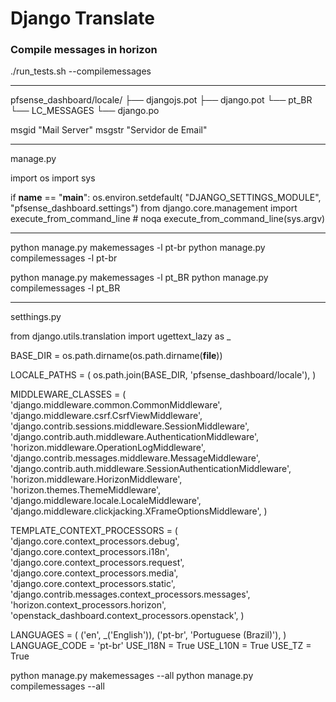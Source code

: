 # Django Translate


### Compile messages in horizon

./run_tests.sh --compilemessages

---

pfsense_dashboard/locale/
├── djangojs.pot
├── django.pot
└── pt_BR
    └── LC_MESSAGES
        └── django.po


msgid "Mail Server"
msgstr "Servidor de Email"

---

manage.py

import os
import sys

if __name__ == "__main__":
    os.environ.setdefault(
        "DJANGO_SETTINGS_MODULE", "pfsense_dashboard.settings")
    from django.core.management import execute_from_command_line  # noqa
    execute_from_command_line(sys.argv)

------------------------------------------------------------------------
python manage.py makemessages -l pt-br
python manage.py compilemessages -l pt-br

python manage.py makemessages -l pt_BR
python manage.py compilemessages -l pt_BR


------------------------------------------------------------------------
setthings.py

from django.utils.translation import ugettext_lazy as _

BASE_DIR = os.path.dirname(os.path.dirname(__file__))

LOCALE_PATHS = (
    os.path.join(BASE_DIR, 'pfsense_dashboard/locale'),
)

MIDDLEWARE_CLASSES = (
    'django.middleware.common.CommonMiddleware',
    'django.middleware.csrf.CsrfViewMiddleware',
    'django.contrib.sessions.middleware.SessionMiddleware',
    'django.contrib.auth.middleware.AuthenticationMiddleware',
    'horizon.middleware.OperationLogMiddleware',
    'django.contrib.messages.middleware.MessageMiddleware',
    'django.contrib.auth.middleware.SessionAuthenticationMiddleware',
    'horizon.middleware.HorizonMiddleware',
    'horizon.themes.ThemeMiddleware',
    'django.middleware.locale.LocaleMiddleware',
    'django.middleware.clickjacking.XFrameOptionsMiddleware',
)

TEMPLATE_CONTEXT_PROCESSORS = (
    'django.core.context_processors.debug',
    'django.core.context_processors.i18n',
    'django.core.context_processors.request',
    'django.core.context_processors.media',
    'django.core.context_processors.static',
    'django.contrib.messages.context_processors.messages',
    'horizon.context_processors.horizon',
    'openstack_dashboard.context_processors.openstack',
)

LANGUAGES = (
    ('en', _('English')),
    ('pt-br', 'Portuguese (Brazil)'),
)
LANGUAGE_CODE = 'pt-br'
USE_I18N = True
USE_L10N = True
USE_TZ = True





python manage.py makemessages --all
python manage.py compilemessages --all
